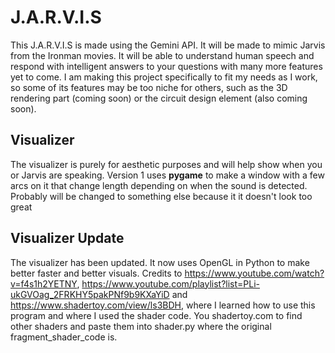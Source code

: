 # J.A.R.V.I.S
This J.A.R.V.I.S is made using the Gemini API. It will be made to mimic Jarvis from the Ironman movies. It will be able to understand human speech and respond with intelligent answers to your questions with many more features yet to come. 
I am making this project specifically to fit my needs as I work, so some of its features may be too niche for others, such as the 3D rendering part (coming soon) or the circuit design element (also coming soon). 

## Visualizer 
The visualizer is purely for aesthetic purposes and will help show when you or Jarvis are speaking. Version 1 uses **pygame** to make a window with a few arcs on it that change length depending on when the sound is detected. Probably will be changed to something else because it it doesn't look too great

## Visualizer Update
The visualizer has been updated. It now uses OpenGL in Python to make better faster and better visuals. Credits to https://www.youtube.com/watch?v=f4s1h2YETNY, https://www.youtube.com/playlist?list=PLi-ukGVOag_2FRKHY5pakPNf9b9KXaYiD and https://www.shadertoy.com/view/ls3BDH, where I learned how to use this program and where I used the shader code. You shadertoy.com to find other shaders and paste them into shader.py where the original fragment_shader_code is.
